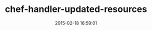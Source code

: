 ---
layout: post
title:  "chef-handler-updated-resources"
repo:   "jtimberman/chef-handler-updated-resources"
date:   2015-02-18 16:59:01
gemurl: http://github.com/jtimberman/chef-handler-updated-resources
---